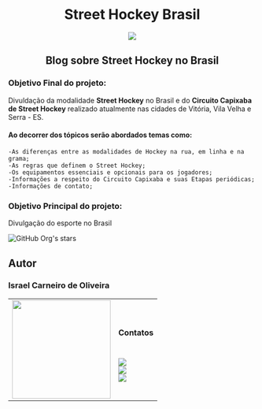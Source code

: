 <h1 align="center">Street Hockey Brasil</h1>

<p align="center">
<img src="http://img.shields.io/static/v1?label=STATUS&message=EM%20DESENVOLVIMENTO&color=GREEN&style=for-the-badge"/>
</p>

<h2 align="center">Blog sobre Street Hockey no Brasil</h2>

<h3>Objetivo Final do projeto:</h3>
Divuldação da modalidade <b>Street Hockey</b> no Brasil e do <b>Circuito Capixaba de Street Hockey</b> realizado atualmente nas cidades de
Vitória, Vila Velha e Serra - ES.

<h4>Ao decorrer dos tópicos serão abordados temas como:</h4>

```
-As diferenças entre as modalidades de Hockey na rua, em linha e na grama;
-As regras que definem o Street Hockey;
-Os equipamentos essenciais e opcionais para os jogadores;
-Informações a respeito do Circuito Capixaba e suas Etapas periódicas;
-Informações de contato;
```

<h3>Objetivo Principal do projeto:</h3>
Divulgação do esporte no Brasil

![GitHub Org's stars](https://img.shields.io/github/stars/Israel-Carneiro/street-hockey-br?style=social)

## Autor

### Israel Carneiro de Oliveira
 
<table border: none;" border="0" cellpadding="0">
 <td>
  <img width="200px" src="https://avatars.githubusercontent.com/u/113190387?s=400&u=3c497e66670ff827854b02bfd769529a19c9b5b1&v=4" rel="foto Israel Carneiro" />
 </td>
 <td>
  <h4>Contatos</h4><br>
  <a href="https://www.linkedin.com/in/ israel-carneiro-de-oliveira" target="_blank"><img src="https://img.shields.io/badge/-LinkedIn-%230077B5?style=for-the-badge&logo=linkedin&logoColor=white" rel="LinkedIn" /></a><br>
  <a href="https://api.whatsapp.com/send/?phone=5527996332590&text=Olá+Israel%2C+tudo+bom%3F&type=phone_number&app_absent=0" target="_blank"><img src="https://img.shields.io/badge/WhatsApp-25D366?style=for-the-badge&logo=whatsapp&logoColor=white" rel="WhatsApp" /></a>
  <a href="https://instagram.com/webcarneiro" target="_blank"><//img src="https://img.shields.io/badge/-Instagram-%23E4405F?style=for-the-badge&logo=instagram&logoColor=white" rel="Instagran" /></a><br>
  <a href="https://www.frontendmentor.io/profile/Israel-Carneiro" target="_blank"><img src="https://img.shields.io/badge/-Frontend%20Mentor-5F3DC4?style=for-the-badge&logo=FrontendMentor&logoColor=white&link=" rel="FrontEnd Mentor" /><a>
 </td>
</table>
